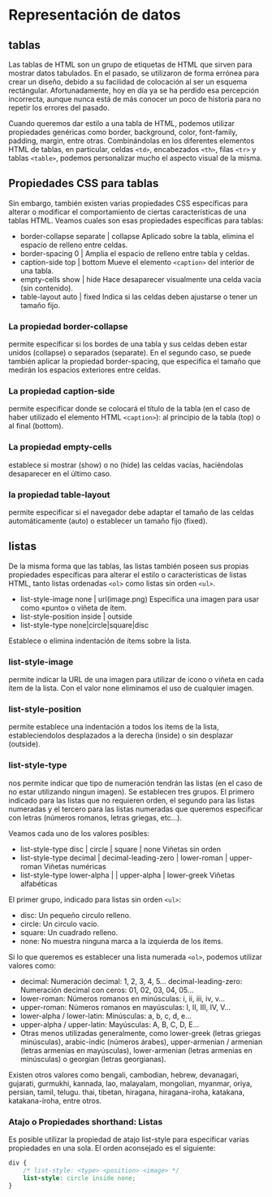 # Representación de datos
## tablas
Las tablas de HTML son un grupo de etiquetas de HTML que sirven para mostrar datos tabulados. En el pasado, se utilizaron de forma errónea para crear un diseño, debido a su facilidad de colocación al ser un esquema rectángular. Afortunadamente, hoy en día ya se ha perdido esa percepción incorrecta, aunque nunca está de más conocer un poco de historia para no repetir los errores del pasado.

Cuando queremos dar estilo a una tabla de HTML, podemos utilizar propiedades genéricas como border, background, color, font-family, padding, margin, entre otras. Combinándolas en los diferentes elementos HTML de tablas, en particular, celdas ``<td>``, encabezados ``<th>``, filas ``<tr>`` y tablas ``<table>``, podemos personalizar mucho el aspecto visual de la misma.

## Propiedades CSS para tablas 
Sin embargo, también existen varias propiedades CSS específicas para alterar o modificar el comportamiento de ciertas características de una tablas HTML. Veamos cuales son esas propiedades específicas para tablas:

* border-collapse	separate | collapse	Aplicado sobre la tabla, elimina el espacio de relleno entre celdas.
* border-spacing	0 | 	Amplia el espacio de relleno entre tabla y celdas.
* caption-side	top | bottom	Mueve el elemento ``<caption>`` del interior de una tabla.
* empty-cells	show | hide	Hace desaparecer visualmente una celda vacía (sin contenido).
* table-layout	auto | fixed	Indica si las celdas deben ajustarse o tener un tamaño fijo.

### La propiedad border-collapse 
permite especificar si los bordes de una tabla y sus celdas deben estar unidos (collapse) o separados (separate). En el segundo caso, se puede también aplicar la propiedad border-spacing, que especifica el tamaño que medirán los espacios exteriores entre celdas.

### La propiedad caption-side 
permite especificar donde se colocará el título de la tabla (en el caso de haber utilizado el elemento HTML ``<caption>``): al principio de la tabla (top) o al final (bottom).

### La propiedad empty-cells 
establece si mostrar (show) o no (hide) las celdas vacías, haciéndolas desaparecer en el último caso.

### la propiedad table-layout 
permite especificar si el navegador debe adaptar el tamaño de las celdas automáticamente (auto) o establecer un tamaño fijo (fixed).

## listas
De la misma forma que las tablas, las listas también poseen sus propias propiedades específicas para alterar el estilo o características de listas HTML, tanto listas ordenadas ``<ol>`` como listas sin orden ``<ul>``.

* list-style-image	none | url(image.png)	Especifica una imagen para usar como «punto» o viñeta de ítem.
* list-style-position	inside | outside
* list-style-type none|circle|square|disc	

Establece o elimina indentación de ítems sobre la lista.

### list-style-image
 permite indicar la URL de una imagen para utilizar de icono o viñeta en cada ítem de la lista. Con el valor none eliminamos el uso de cualquier imagen.

### list-style-position 
permite establece una indentación a todos los ítems de la lista, estableciendolos desplazados a la derecha (inside) o sin desplazar (outside).

### list-style-type 
nos permite indicar que tipo de numeración tendrán las listas (en el caso de no estar utilizando ningun imagen). Se establecen tres grupos. El primero indicado para las listas que no requieren orden, el segundo para las listas numeradas y el tercero para las listas numeradas que queremos especificar con letras (números romanos, letras griegas, etc...).

Veamos cada uno de los valores posibles:

* list-style-type	disc | circle | square | none	Viñetas sin orden
* list-style-type	decimal | decimal-leading-zero | lower-roman | upper-roman	Viñetas numéricas
* list-style-type	lower-alpha | | upper-alpha | lower-greek	Viñetas alfabéticas

El primer grupo, indicado para listas sin orden ``<ul>``:

* disc: Un pequeño circulo relleno.
* circle: Un circulo vacío.
* square: Un cuadrado relleno.
* none: No muestra ninguna marca a la izquierda de los ítems.
  
Si lo que queremos es establecer una lista numerada ``<ol>``, podemos utilizar valores como:

* decimal: Numeración decimal: 1, 2, 3, 4, 5...
decimal-leading-zero: Numeración decimal con ceros: 01, 02, 03, 04, 05...
* lower-roman: Números romanos en minúsculas: i, ii, iii, iv, v...
* upper-roman: Números romanos en mayúsculas: I, II, III, IV, V...
* lower-alpha / lower-latin: Minúsculas: a, b, c, d, e...
* upper-alpha / upper-latin: Mayúsculas: A, B, C, D, E...
* Otras menos utilizadas generalmente, como lower-greek (letras griegas minúsculas), arabic-indic (números árabes), upper-armenian / armenian (letras armenias en mayúsculas), lower-armenian (letras armenias en minúsculas) o georgian (letras georgianas).

Existen otros valores como bengali, cambodian, hebrew, devanagari, gujarati, gurmukhi, kannada, lao, malayalam, mongolian, myanmar, oriya, persian, tamil, telugu. thai, tibetan, hiragana, hiragana-iroha, katakana, katakana-iroha, entre otros.

### Atajo o Propiedades shorthand: Listas 
Es posible utilizar la propiedad de atajo list-style para especificar varias propiedades en una sola. El orden aconsejado es el siguiente:
````css
div {
    /* list-style: <type> <position> <image> */
    list-style: circle inside none;
}
````
